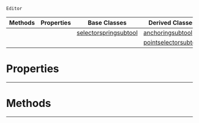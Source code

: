  `Editor`

|Methods|Properties|Base Classes|Derived Classes|
|---|---|---|---|
| | |[selectorspringsubtool](selectorspringsubtool.md)|[anchoringsubtool](anchoringsubtool.md)|
| | | |[pointselectorsubtool](pointselectorsubtool.md)|


 #  Properties


---  
 #  Methods


---  
 

 